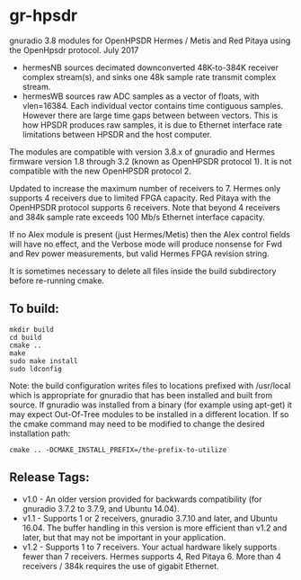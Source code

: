 gr-hpsdr
========

gnuradio 3.8 modules for OpenHPSDR Hermes / Metis and Red Pitaya using the OpenHpsdr protocol.   July 2017

* hermesNB  sources decimated downconverted 48K-to-384K receiver complex stream(s), and sinks one 48k sample rate transmit complex stream.
* hermesWB  sources raw ADC samples as a vector of floats, with vlen=16384. Each individual vector contains time contiguous samples. However there are large time gaps between between vectors. This is how HPSDR produces raw samples, it is due to Ethernet interface rate limitations between HPSDR and the host computer.

The modules are compatible with version 3.8.x of gnuradio and Hermes firmware version 1.8 through 3.2 (known as OpenHPSDR
protocol 1). It is not compatible with the new OpenHPSDR protocol 2.

Updated to increase the maximum number of receivers to 7.  Hermes only supports 4 receivers due to limited FPGA capacity. Red Pitaya with the OpenHPSDR protocol supports 6 receivers.  Note that beyond 4 receivers and 384k sample rate exceeds 100 Mb/s Ethernet interface capacity.

If no Alex module is present (just Hermes/Metis) then the Alex control fields will have no effect, and the Verbose mode will produce nonsense for Fwd and Rev power measurements, but valid Hermes FPGA revision string.

It is sometimes necessary to delete all files inside the build subdirectory before re-running cmake.

To build:
---------

    mkdir build 
    cd build 
    cmake ..
    make 
    sudo make install 
    sudo ldconfig 

Note: the build configuration writes files to locations prefixed with  /usr/local  which is appropriate for gnuradio that has been installed and built from source. If gnuradio was installed from a binary (for example using apt-get) it may expect Out-Of-Tree modules to be installed in a different location. If so the cmake command may need to be modified to change the desired installation path:

    cmake .. -DCMAKE_INSTALL_PREFIX=/the-prefix-to-utilize


Release Tags:
-------------

* v1.0 - An older version provided for backwards compatibility (for gnuradio 3.7.2 to 3.7.9, and Ubuntu 14.04).
* v1.1 - Supports 1 or 2 receivers, gnuradio 3.7.10 and later, and Ubuntu 16.04. The buffer handling in this version is more efficient than v1.2 and later, but that may not be important in your application.
* v1.2 - Supports 1 to 7 receivers. Your actual hardware likely supports fewer than 7 receivers. Hermes supports 4, Red Pitaya 6. More than 4 receivers / 384k requires the use of gigabit Ethernet.


